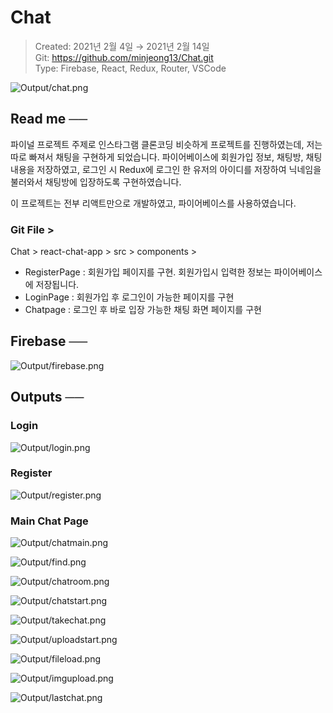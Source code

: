 # Chat

> Created: 2021년 2월 4일 → 2021년 2월 14일  
> Git: https://github.com/minjeong13/Chat.git  
> Type: Firebase, React, Redux, Router, VSCode  

![Output/chat.png](Output/chat.png)

## Read me ──

파이널 프로젝트 주제로 인스타그램 클론코딩 비슷하게 프로젝트를 진행하였는데, 저는 따로 빠져서 채팅을 구현하게 되었습니다. 파이어베이스에 회원가입 정보, 채팅방, 채팅 내용을 저장하였고, 로그인 시 Redux에 로그인 한 유저의 아이디를 저장하여 닉네임을 불러와서 채팅방에 입장하도록 구현하였습니다.

이 프로젝트는 전부 리액트만으로 개발하였고, 파이어베이스를 사용하였습니다.

### Git File >

Chat > react-chat-app > src > components >

- RegisterPage : 회원가입 페이지를 구현. 회원가입시 입력한 정보는 파이어베이스에 저장됩니다.
- LoginPage : 회원가입 후 로그인이 가능한 페이지를 구현
- Chatpage : 로그인 후 바로 입장 가능한 채팅 화면 페이지를 구현

## Firebase ──

![Output/firebase.png](Output/Untitled.png)

## Outputs ──

### Login

![Output/login.png](Output/login.png)

### Register

![Output/register.png](Output/register.png)

### Main Chat Page

![Output/chatmain.png](Output/chatmain.png)

![Output/find.png](Output/find.png)

![Output/chatroom.png](Output/chatroom.png)

![Output/chatstart.png](Output/chatstart.png)

![Output/takechat.png](Output/takechat.png)

![Output/uploadstart.png](Output/uploadstart.png)

![Output/fileload.png](Output/fileload.png)

![Output/imgupload.png](Output/imgupload.png)

![Output/lastchat.png](Output/lastchat.png)